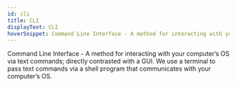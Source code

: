 ```yaml
---
id: cli
title: CLI
displayText: CLI  
hoverSnippet: Command Line Interface - A method for interacting with your computer’s OS via text commands; directly contrasted with a GUI.
---
```


Command Line Interface - A method for interacting with your computer’s OS via text commands; directly contrasted with a GUI.  We use a terminal to pass text commands via a shell program that communicates with your computer’s OS.
